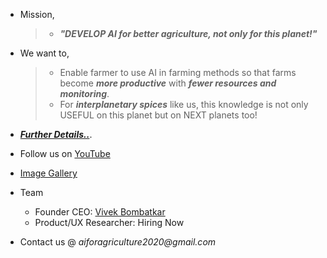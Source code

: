 
- Mission,   
  > - ***"DEVELOP AI for better agriculture, not only for this planet!"***   

- We want to, 
  > - Enable farmer to use AI in farming methods so that farms become ***more productive*** with ***fewer resources and monitoring***. 
  > - For ***interplanetary spices*** like us, this knowledge is not only USEFUL on this planet but on NEXT planets too!


- [***Further Details..***](./design_thinking.md).

- Follow us on [YouTube](https://www.youtube.com/playlist?list=PLajIi55-KLYcZlos3vRQ9Omi4RynH780h)

- [Image Gallery](https://photos.app.goo.gl/nNboanZLULY4cgph7)

- Team   
  - Founder CEO: [Vivek Bombatkar](https://www.linkedin.com/in/vivek-bombatkar/)
  - Product/UX Researcher: Hiring Now

- Contact us @ _aiforagriculture2020@gmail.com_  
